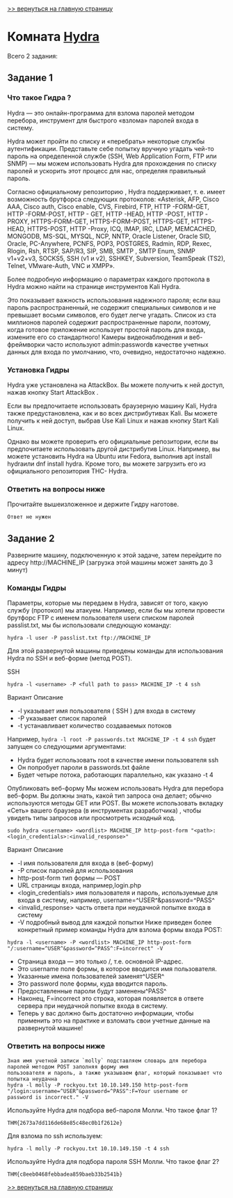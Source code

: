 [>> вернуться на главную страницу](https://github.com/BEPb/tryhackme/blob/master/README.md)

# Комната [Hydra](https://tryhackme.com/r/room/hydra) 

Всего 2 задания:
## Задание 1
### Что такое Гидра ?
Hydra — это онлайн-программа для взлома паролей методом перебора, инструмент для быстрого «взлома» паролей входа в 
систему. 

Hydra может пройти по списку и «перебрать» некоторые службы аутентификации. Представьте себе попытку вручную угадать 
чей-то пароль на определенной службе (SSH, Web Application Form, FTP или SNMP) — мы можем использовать Hydra для 
прохождения по списку паролей и ускорить этот процесс для нас, определяя правильный пароль.  

Согласно официальному репозиторию , Hydra поддерживает, т. е. имеет возможность брутфорса следующих протоколов: 
«Asterisk, AFP, Cisco AAA, Cisco auth, Cisco enable, CVS, Firebird, FTP, HTTP -FORM-GET, HTTP -FORM-POST, HTTP - GET,
HTTP -HEAD, HTTP -POST, HTTP -PROXY, HTTPS-FORM-GET, HTTPS-FORM-POST, HTTPS-GET, HTTPS-HEAD, HTTPS-POST, HTTP -Proxy,
ICQ, IMAP, IRC, LDAP, MEMCACHED, MONGODB, MS-SQL, MYSQL, NCP, NNTP, Oracle Listener, Oracle SID, Oracle, PC-Anywhere,
PCNFS, POP3, POSTGRES, Radmin, RDP, Rexec, Rlogin, Rsh, RTSP, SAP/R3, SIP, SMB, SMTP , SMTP Enum, SNMP v1+v2+v3, 
SOCKS5, SSH (v1 и v2), SSHKEY, Subversion, TeamSpeak (TS2), Telnet, VMware-Auth, VNC и XMPP».

Более подробную информацию о параметрах каждого протокола в Hydra можно найти на странице инструментов Kali Hydra.

Это показывает важность использования надежного пароля; если ваш пароль распространенный, не содержит специальных 
символов и не превышает восьми символов, его будет легче угадать. Список из ста миллионов паролей содержит 
распространенные пароли, поэтому, когда готовое приложение использует простой пароль для входа, измените его со 
стандартного! Камеры видеонаблюдения и веб-фреймворки часто используют admin:passwordв качестве учетных данных для 
входа по умолчанию, что, очевидно, недостаточно надежно.

### Установка Гидры
Hydra уже установлена на AttackBox. Вы можете получить к ней доступ, нажав кнопку Start AttackBox .

Если вы предпочитаете использовать браузерную машину Kali, Hydra также предустановлена, как и во всех дистрибутивах 
Kali. Вы можете получить к ней доступ, выбрав Use Kali Linux и нажав кнопку Start Kali Linux.

Однако вы можете проверить его официальные репозитории, если вы предпочитаете использовать другой дистрибутив Linux. 
Например, вы можете установить Hydra на Ubuntu или Fedora, выполнив apt install hydraили dnf install hydra. Кроме 
того, вы можете загрузить его из официального репозитория THC- Hydra.

### Ответить на вопросы ниже
Прочитайте вышеизложенное и держите Гидру наготове.
```commandline
Ответ не нужен
```

## Задание 2
Разверните машину, подключенную к этой задаче, затем перейдите по адресу  http://MACHINE_IP  (загрузка этой машины 
может занять до 3 минут) 

### Команды Гидры
Параметры, которые мы передаем в Hydra, зависят от того, какую службу (протокол) мы атакуем. Например, если бы мы 
хотели провести брутфорс FTP с именем пользователя userи списком паролей passlist.txt, мы бы использовали следующую 
команду:  
```commandline
hydra -l user -P passlist.txt ftp://MACHINE_IP
```

Для этой развернутой машины приведены команды для использования Hydra по SSH и веб-форме (метод POST).

SSH
```commandline
hydra -l <username> -P <full path to pass> MACHINE_IP -t 4 ssh
```
Вариант	Описание
- -l	указывает имя пользователя ( SSH ) для входа в систему
- -P	указывает список паролей
- -t	устанавливает количество создаваемых потоков


Например, `hydra -l root -P passwords.txt MACHINE_IP -t 4 ssh` будет запущен со следующими аргументами:
- Hydra будет использовать root в качестве имени пользователя ssh
- Он попробует пароли в passwords.txt файле
- Будет четыре потока, работающих параллельно, как указано -t 4


Опубликовать веб-форму
Мы можем использовать Hydra для перебора веб-форм. Вы должны знать, какой тип запроса она делает; обычно 
используются методы GET или POST. Вы можете использовать вкладку «Сеть» вашего браузера (в инструментах разработчика)
, чтобы увидеть типы запросов или просмотреть исходный код.
```commandline
sudo hydra <username> <wordlist> MACHINE_IP http-post-form "<path>:<login_credentials>:<invalid_response>"
```

Вариант	Описание
- -l	имя пользователя для входа в (веб-форму)
- -P	список паролей для использования
- http-post-form	тип формы — POST
- <path>	URL страницы входа, например,login.php
- <login_credentials>	имя пользователя и пароль, используемые для входа в систему, например, 
  username=^USER^&password=^PASS^
- <invalid_response>	часть ответа при неудачной попытке входа в систему
- -V	подробный вывод для каждой попытки
Ниже приведен более конкретный пример команды Hydra для взлома формы входа POST:

```commandline
hydra -l <username> -P <wordlist> MACHINE_IP http-post-form "/:username=^USER^&password=^PASS^:F=incorrect" -V
```

- Страница входа — это только /, т.е. основной IP-адрес.
- Это username поле формы, в которое вводится имя пользователя.
- Указанные имена пользователей заменят^USER^
- Это password поле формы, куда вводится пароль.
- Предоставленные пароли будут заменены^PASS^
- Наконец, F=incorrect это строка, которая появляется в ответе сервера при неудачной попытке входа в систему.
- Теперь у вас должно быть достаточно информации, чтобы применить это на практике и взломать свои учетные данные на 
  развернутой машине!

### Ответить на вопросы ниже
```commandline
Зная имя учетной записи `molly` подставляем словарь для перебора паролей методом POST заполняя форму имя 
пользователя и пароль, а также указываем флаг, который показывает что попытка неудачна
hydra -l molly -P rockyou.txt 10.10.149.150 http-post-form "/login:username=^USER^&password=^PASS^:F=Your username or 
password is incorrect." -V
```
Используйте Hydra для подбора веб-пароля Молли. Что такое флаг 1?
```commandline
THM{2673a7dd116de68e85c48ec0b1f2612e}
```


Для взлома по ssh используем:
```commandline
hydra -l molly -P rockyou.txt 10.10.149.150 -t 4 ssh
```
Используйте Hydra для подбора пароля SSH Молли. Что такое флаг 2?
```commandline
THM{c8eeb0468febbadea859baeb33b2541b}
```

[>> вернуться на главную страницу](https://github.com/BEPb/tryhackme/blob/master/README.md)